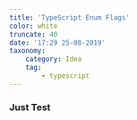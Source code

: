 ```yaml
---
title: 'TypeScript Enum Flags'
color: white
truncate: 40
date: '17:29 25-08-2019'
taxonomy:
    category: Idea
    tag:
        - typescript
---
```


### Just Test
